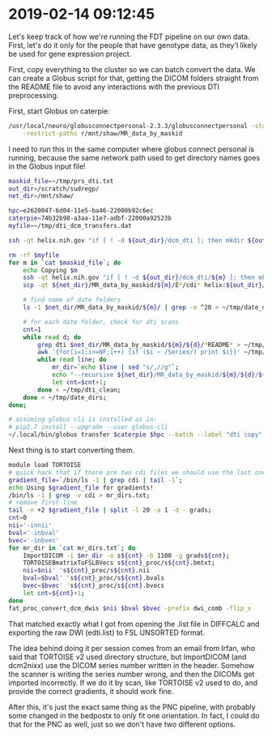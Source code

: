 # 2019-02-14 09:12:45

Let's keep track of how we're running the FDT pipeline on our own data. First,
let's do it only for the people that have genotype data, as they'l likely be
used for gene expression project.

First, copy everything to the cluster so we can batch convert the data. We can
create a Globus script for that, getting the DICOM folders straight from the
README file to avoid any interactions with the previous DTI preprocessing.

First, start Globus on caterpie:

```bash
/usr/local/neuro/globusconnectpersonal-2.3.3/globusconnectpersonal -start \
    -restrict-paths r/mnt/shaw/MR_data_by_maskid
```

I need to run this in the same computer where globus connect personal is
running, because the same network path used to get directory names goes in the
Globus input file!

```bash
maskid_file=~/tmp/prs_dti.txt
out_dir=/scratch/sudregp/
net_dir=/mnt/shaw/

hpc=e2620047-6d04-11e5-ba46-22000b92c6ec
caterpie=74b32b98-a3aa-11e7-adbf-22000a92523b
myfile=~/tmp/dti_dcm_transfers.dat

ssh -qt helix.nih.gov "if [ ! -d ${out_dir}/dcm_dti ]; then mkdir ${out_dir}/dcm_dti/; fi";

rm -rf $myfile
for m in `cat $maskid_file`; do
    echo Copying $m
    ssh -qt helix.nih.gov "if [ ! -d ${out_dir}/dcm_dti/${m} ]; then mkdir ${out_dir}/dcm_dti/${m}; fi";
    scp -qt ${net_dir}/MR_data_by_maskid/${m}/E*/cdi* helix:${out_dir}/dcm_dti/${m}/;

    # find name of date folders
    ls -1 $net_dir/MR_data_by_maskid/${m}/ | grep -e ^20 > ~/tmp/date_dirs;

    # for each date folder, check for dti scans
    cnt=1
    while read d; do
        grep dti $net_dir/MR_data_by_maskid/${m}/${d}/*README* > ~/tmp/dti;
        awk '{for(i=1;i<=NF;i++) {if ($i ~ /Series/) print $i}}' ~/tmp/dti | sed "s/Series://g" > ~/tmp/dti_clean
        while read line; do
            mr_dir=`echo $line | sed "s/,//g"`;
            echo "--recursive ${net_dir}/MR_data_by_maskid/${m}/${d}/${mr_dir}/ ${out_dir}/dcm_dti/${m}/${mr_dir}/" >> $myfile;
            let cnt=$cnt+1;
        done < ~/tmp/dti_clean;
    done < ~/tmp/date_dirs;
done;

# assuming globus cli is installed as in:
# pip2.7 install --upgrade --user globus-cli
~/.local/bin/globus transfer $caterpie $hpc --batch --label "dti copy" < $myfile
```

Next thing is to start converting them.

```bash
module load TORTOISE
# quick hack that if there are two cdi files we should use the last one
gradient_file=`/bin/ls -1 | grep cdi | tail -1`;
echo Using $gradient_file for gradients!
/bin/ls -1 | grep -v cdi > mr_dirs.txt;
# remove first line
tail -n +2 $gradient_file | split -l 20 -a 1 -d - grads;
cnt=0
nii='-innii'
bval='-inbval'
bvec='-inbvec'
for mr_dir in `cat mr_dirs.txt`; do
    ImportDICOM -i $mr_dir -o s${cnt} -b 1100 -g grads${cnt};
    TORTOISEBmatrixToFSLBVecs s${cnt}_proc/s${cnt}.bmtxt;
    nii=$nii' 's${cnt}_proc/s${cnt}.nii
    bval=$bval' 's${cnt}_proc/s${cnt}.bvals
    bvec=$bvec' 's${cnt}_proc/s${cnt}.bvecs
    let cnt=${cnt}+1;
done
fat_proc_convert_dcm_dwis $nii $bval $bvec -prefix dwi_comb -flip_x
```

That matched exactly what I got from opening the .list file in DIFFCALC and
exporting the raw DWI (edti.list) to FSL UNSORTED format.

The idea behind doing it per session comes from an email from Irfan, who said
that TORTOISE v2 used directory structure, but ImportDICOM (and dcm2nixx) use
the DICOM series number written in the header. Somehow the scanner is writing
the series number wrong, and then the DICOMs get imported incorrectly. If we do
it by scan, like TORTOISE v2 used to do, and provide the correct gradients, it
should work fine.

After this, it's just the exact same thing as the PNC pipeline, with probably
some changed in the bedpostx to only fit one orientation. In fact, I could do
that for the PNC as well, just so we don't have two different options.
